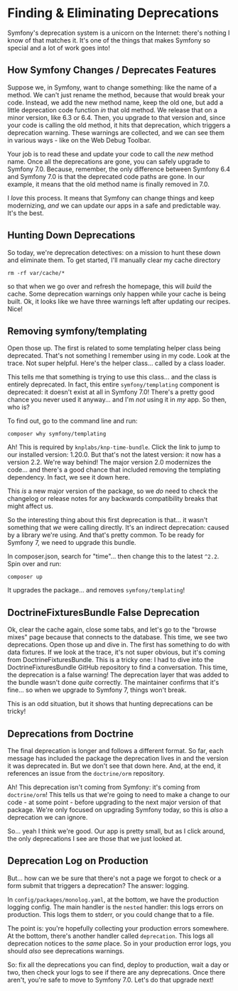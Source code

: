 # Finding & Eliminating Deprecations

Symfony's deprecation system is a unicorn on the Internet: there's nothing
I know of that matches it. It's one of the things that makes Symfony so special
and a lot of work goes into!

## How Symfony Changes / Deprecates Features

Suppose we, in Symfony, want to change something: like the name
of a method. We can't just rename the method, because that would break your code.
Instead, we add the new method name, keep the old one, but add a little deprecation
code function *in* that old method. We release that on a minor version, like 6.3
or 6.4. Then, you upgrade to that version and, since your code is calling the old
method, it hits that deprecation, which triggers a deprecation warning. These
warnings are collected, and we can see them in various ways - like
on the Web Debug Toolbar.

Your job is to read these and update your code to call the *new* method name. Once
all the deprecations are gone, you can safely upgrade to Symfony 7.0. Because,
remember, the only difference between Symfony 6.4 and Symfony 7.0 is that the
deprecated code paths are gone. In our example, it means that the old method name
is finally removed in 7.0.

I *love* this process. It means that Symfony can change things and keep
modernizing, *and* we can update our apps in a safe and predictable way.
It's the best.

## Hunting Down Deprecations

So today, we're deprecation detectives: on a mission to hunt these down and
eliminate them. To get started, I'll manually clear my cache directory

```terminal
rm -rf var/cache/*
```

so that when we go over and refresh the homepage, this will *build* the cache. Some
deprecation warnings only happen while your cache is being built. Ok, it looks like
we have three warnings left after updating our recipes. Nice!

## Removing symfony/templating

Open those up. The first is related to some templating helper class being deprecated.
That's not something I remember using in my code. Look at the trace. Not
super helpful. Here's the helper class... called by a class loader.

This tells me that something is trying to use this class... and the class is
entirely deprecated. In fact, this entire `symfony/templating` component is
deprecated: it doesn't exist at all in Symfony 7.0! There's a pretty good chance
you never used it anyway... and I'm *not* using it in *my* app. So then, who is?

To find out, go to the command line and run:

```terminal
composer why symfony/templating
```

Ah! This is required by `knplabs/knp-time-bundle`. Click the link to jump
to our installed version: 1.20.0. But that's not the latest version: it now has
a version 2.2. We're way behind! The major version 2.0 modernizes the code... and
there's a good chance that included removing the templating dependency. In fact,
we see it down here.

This *is* a new major version of the package, so we *do* need to check the
changelog or release notes for any backwards compatibility breaks that might
affect us.

So the interesting thing about this first deprecation is that... it wasn't something
that *we* were calling directly. It's an indirect deprecation: caused by a library
we're using. And that's pretty common. To be ready for Symfony 7, we need to upgrade
this bundle.

In composer.json, search for "time"... then change this to the latest `^2.2`.
Spin over and run:

```terminal
composer up
```

It upgrades the package... and removes `symfony/templating`!

## DoctrineFixturesBundle False Deprecation

Ok, clear the cache again, close some tabs, and let's go to the "browse mixes"
page because that connects to the database. This time, we see two deprecations.
Open those up and dive in. The first has something to do with data fixtures.
If we look at the trace, it's not super obvious, but it's coming from
DoctrineFixturesBundle. This is a tricky one: I had to dive into the
DoctrineFixturesBundle GitHub repository to find a conversation. This time, the
deprecation is a false warning! The deprecation layer that was added to the bundle
wasn't done *quite* correctly. The maintainer confirms that it's fine... so when
we upgrade to Symfony 7, things won't break.

This is an odd situation, but it shows that hunting deprecations can be tricky!

## Deprecations from Doctrine

The final deprecation is longer and follows a different format. So far, each
message has included the package the deprecation lives in and the version
it was deprecated in. But we don't see that down here. And, at the end, it references
an issue from the `doctrine/orm` repository.

Ah! This deprecation isn't coming from Symfony: it's coming from
`doctrine/orm`! This tells us that we're going to need to make a change to our
code - at some point - before upgrading to the next major version of that package.
We're only focused on upgrading Symfony today, so this is *also* a deprecation we
can ignore.

So... yeah I think we're good. Our app is pretty small, but as I click around, the
only deprecations I see are those that we just looked at.

## Deprecation Log on Production

But... how can we be sure that there's not a page we forgot to check or a form submit
that triggers a deprecation? The answer: logging.

In `config/packages/monolog.yaml`, at the bottom, we have the production logging
config. The main handler is the `nested` handler: this logs errors on production.
This logs them to stderr, or you could change that to a file.

The point is: you're hopefully collecting your production errors somewhere. At the
bottom, there's another handler called `deprecation`. This logs all deprecation
notices to the *same* place. So in your production error logs, you should *also*
see deprecations warnings.

So: fix all the deprecations you can find, deploy to production, wait a day or two,
then check your logs to see if there are any deprecations. Once there
aren't, you're safe to move to Symfony 7.0. Let's do that upgrade next!
